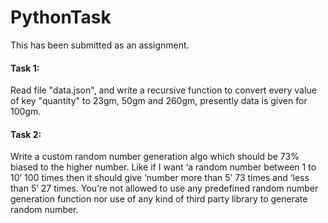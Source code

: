 # PythonTask

This has been submitted as an assignment.

#### Task 1:
Read file "data.json", and write a recursive function to convert every value of key "quantity" to 23gm, 50gm and 260gm, presently data is given for 100gm.

#### Task 2:
Write a custom random number generation algo which should be 73% biased to the higher number. Like if I want ‘a random number between 1 to 10’ 100 times then it should give ‘number more than 5’ 73 times and ‘less than 5’ 27 times. You’re not allowed to use any predefined random number generation function nor use of any kind of third party library to generate random number.
